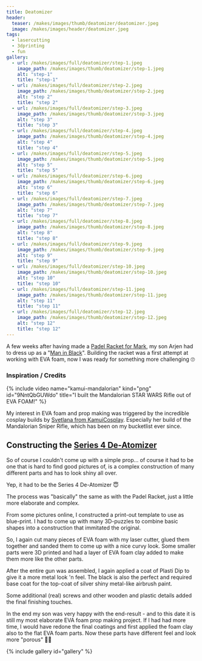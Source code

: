 ```yaml
---
title: Deatomizer
header:
  teaser: /makes/images/thumb/deatomizer/deatomizer.jpeg
  image: /makes/images/header/deatomizer.jpeg
tags:
  - lasercutting
  - 3dprinting
  - fun
gallery:
  - url: /makes/images/full/deatomizer/step-1.jpeg
    image_path: /makes/images/thumb/deatomizer/step-1.jpeg
    alt: "step-1"
    title: "step-1"
  - url: /makes/images/full/deatomizer/step-2.jpeg
    image_path: /makes/images/thumb/deatomizer/step-2.jpeg
    alt: "step 2"
    title: "step 2"
  - url: /makes/images/full/deatomizer/step-3.jpeg
    image_path: /makes/images/thumb/deatomizer/step-3.jpeg
    alt: "step 3"
    title: "step 3"
  - url: /makes/images/full/deatomizer/step-4.jpeg
    image_path: /makes/images/thumb/deatomizer/step-4.jpeg
    alt: "step 4"
    title: "step 4"
  - url: /makes/images/full/deatomizer/step-5.jpeg
    image_path: /makes/images/thumb/deatomizer/step-5.jpeg
    alt: "step 5"
    title: "step 5"
  - url: /makes/images/full/deatomizer/step-6.jpeg
    image_path: /makes/images/thumb/deatomizer/step-6.jpeg
    alt: "step 6"
    title: "step 6"
  - url: /makes/images/full/deatomizer/step-7.jpeg
    image_path: /makes/images/thumb/deatomizer/step-7.jpeg
    alt: "step 7"
    title: "step 7"
  - url: /makes/images/full/deatomizer/step-8.jpeg
    image_path: /makes/images/thumb/deatomizer/step-8.jpeg
    alt: "step 8"
    title: "step 8"
  - url: /makes/images/full/deatomizer/step-9.jpeg
    image_path: /makes/images/thumb/deatomizer/step-9.jpeg
    alt: "step 9"
    title: "step 9"
  - url: /makes/images/full/deatomizer/step-10.jpeg
    image_path: /makes/images/thumb/deatomizer/step-10.jpeg
    alt: "step 10"
    title: "step 10"
  - url: /makes/images/full/deatomizer/step-11.jpeg
    image_path: /makes/images/thumb/deatomizer/step-11.jpeg
    alt: "step 11"
    title: "step 11"
  - url: /makes/images/full/deatomizer/step-12.jpeg
    image_path: /makes/images/thumb/deatomizer/step-12.jpeg
    alt: "step 12"
    title: "step 12"
---
```


A few weeks after having made a [Padel Racket for Mark](Padel-racket), my son Arjen had to dress up as a "[Man in Black](https://www.imdb.com/title/tt0119654/)". Building the racket was a first attempt at working with EVA foam, now I was ready for something more challenging 🙄

### Inspiration / Credits

{% include video name="kamui-mandalorian" kind="png" id="9NntQbGUWdo" title="I built the Mandalorian STAR WARS Rifle out of EVA FOAM!" %}

My interest in EVA foam and prop making was triggered by the incredible cosplay builds by <a href="https://www.kamuicosplay.com" target="_blank">Svetlana from KamuiCosplay</a>. Especially her build of the Mandalorian Sniper Rifle, which has been on my bucketlist ever since.

## Constructing the [Series 4 De-Atomizer](https://meninblack.fandom.com/wiki/Series_4_De-Atomizer)

So of course I couldn't come up with a simple prop... of course it had to be one that is hard to find good pictures of, is a complex construction of many different parts and has to look shiny all over.

Yep, it had to be the Series 4 De-Atomizer 😇

The process was "basically" the same as with the Padel Racket, just a little more elaborate and complex.

From some pictures online, I constructed a print-out template to use as blue-print. I had to come up with many 3D-puzzles to combine basic shapes into a construction that immitated the original.

So, I again cut many pieces of EVA foam with my laser cutter, glued them together and sanded them to come up with a nice curvy look. Some smaller parts were 3D printed and had a layer of EVA foam clay added to make them more like the other parts.

After the entire gun was assembled, I again applied a coat of Plasti Dip to give it a more metal look 'n feel. The black is also the perfect and required base coat for the top-coat of silver shiny metal-like airbrush paint.

Some additional (real) screws and other wooden and plastic details added the final finishing touches.

In the end my son was very happy with the end-result - and to this date it is still my most elaborate EVA foam prop making project. If I had had more time, I would have redone the final coatings and first applied the foam clay also to the flat EVA foam parts. Now these parts have different feel and look more "porous" 🤷‍♂️

{% include gallery id="gallery" %}
